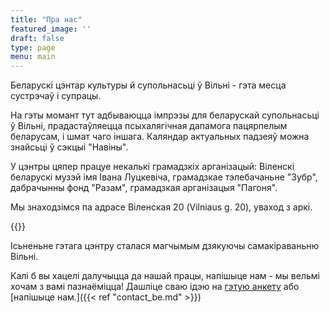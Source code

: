 ```yaml
---
title: "Пра нас"
featured_image: ''
draft: false
type: page
menu: main
---
```

Беларускі цэнтар культуры й супольнасьці ў Вільні - гэта месца сустрэчаў і супрацы. 

На гэты момант тут адбываюцца імпрэзы для беларускай супольнасьці ў Вільні, прадастаўляецца псыхалягічная дапамога пацярпелым беларусам, і шмат чаго іншага. Каляндар актуальных падзеяў можна знайсьці ў сэкцыі "Навіны".

У цэнтры цяпер працуе некалькі грамадзкіх арганізацый: Віленскі беларускі музэй імя Івана Луцкевіча, грамадзкае тэлебачаньне "Зубр", дабрачынны фонд "Разам", грамадзкая арганізацыя "Пагоня".

Мы знаходзімся па адрасе Віленская 20 (Vilniaus g. 20), уваход з аркі.  

{{<google-maps-location height="300" location="Nuernberg Germany">}}


Ісьненьне гэтага цэнтру сталася магчымым дзякуючы самакіраваньню Вільні. 

Калі б вы хацелі далучыцца да нашай працы, напішыце нам - мы вельмі хочам з вамі пазнаёміцца! Дашліце сваю ідэю на [гэтую анкету](https://forms.gle/Rs1b8VGBNotqjVLr5) або [напішыце нам.]({{< ref "contact_be.md" >}}) 